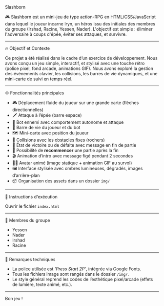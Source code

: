 Slashborn

🎮 Slashborn est un mini-jeu de type action-RPG en HTML/CSS/JavaScript dans lequel le joueur incarne Iryn,
un héros issu des initiales des membres du groupe (Irshad, Racine, Yessen, Nader). 
L'objectif est simple : éliminer l'adversaire à coups d'épée, éviter ses attaques, et survivre.

---

🔥 Objectif et Contexte

Ce projet a été réalisé dans le cadre d’un exercice de développement. 
Nous avons conçu un jeu simple, interactif, et stylisé avec une touche rétro (police pixel, fond arcade, animations GIF).
Nous avons exploré la gestion des événements clavier, les collisions, les barres de vie dynamiques, et une mini-carte de suivi en temps réel.

---

⚙️ Fonctionnalités principales

- 🎮 Déplacement fluide du joueur sur une grande carte (flèches directionnelles)
- 🗡️ Attaque à l’épée (barre espace)
- 🤖 Bot ennemi avec comportement autonome et attaque
- 💚 Barre de vie du joueur et du bot
- 🗺️ Mini-carte avec position du joueur
- 🧱 Collisions avec les obstacles fixes (rochers)
- 🔁 État de victoire ou de défaite avec message en fin de partie
- 🔁 Possibilité de **recommencer** une partie après la fin
- 🎬 Animation d’intro avec message figé pendant 2 secondes
- 🧍‍♂️ Avatar animé (image statique + animation GIF au survol)
- 🖼️ Interface stylisée avec ombres lumineuses, dégradés, images d’arrière-plan
- 📦 Organisation des assets dans un dossier `img/`

---

🚀 Instructions d'exécution

Ouvrir le fichier `index.html` 

---

👥 Membres du groupe

- Yessen
- Nader
- Irshad
- Racine


---

🎨 Remarques techniques

- La police utilisée est *'Press Start 2P'*, intégrée via Google Fonts.
- Tous les fichiers image sont rangés dans le dossier `/img/`.
- Le style général reprend les codes de l’esthétique pixel/arcade (effets de lumière, texte animé, etc.).

---

Bon jeu !
